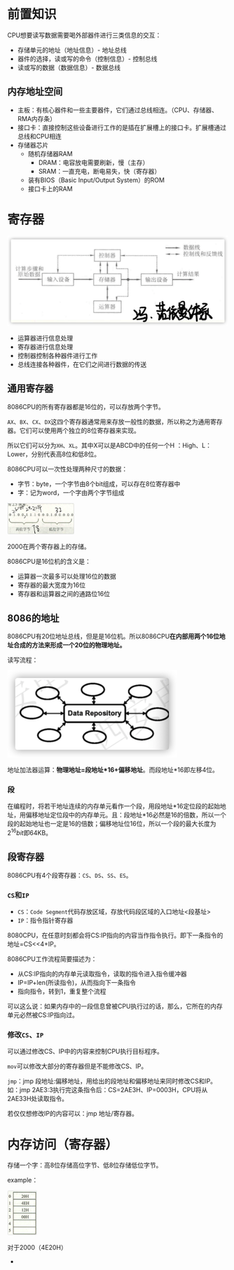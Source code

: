 # 前置知识

CPU想要读写数据需要喝外部器件进行三类信息的交互：

* 存储单元的地址（地址信息）- 地址总线
* 器件的选择，读或写的命令（控制信息）- 控制总线
* 读或写的数据（数据信息）- 数据总线

## 内存地址空间

* 主板：有核心器件和一些主要器件，它们通过总线相连。（CPU、存储器、RMA内存条）
* 接口卡：直接控制这些设备进行工作的是插在扩展槽上的接口卡。扩展槽通过总线和CPU相连
* 存储器芯片
  * 随机存储器RAM
    * DRAM：电容放电需要刷新，慢（主存）
    * SRAM：一直充电，断电易失，快（寄存器）
  * 装有BIOS（Basic Input/Output System）的ROM
  * 接口卡上的RAM

# 寄存器

<img src="pic/1.png" style="zoom:50%;" />

* 运算器进行信息处理
* 寄存器进行信息处理
* 控制器控制各种器件进行工作
* 总线连接各种器件，在它们之间进行数据的传送

## 通用寄存器

8086CPU的所有寄存器都是16位的，可以存放两个字节。

`AX`、`BX`、`CX`、`DX`这四个寄存器通常用来存放一般性的数据，所以称之为通用寄存器。它们可以使用两个独立的8位寄存器来实现。

所以它们可以分为`XH`、`XL`。其中X可以是ABCD中的任何一个H ：High、L：Lower，分别代表高8位和低8位。

8086CPU可以一次性处理两种尺寸的数据：

* 字节：byte，一个字节由8个bit组成，可以存在8位寄存器中
* 字：记为word，一个字由两个字节组成

<img src="pic/2.png" style="zoom:15%;" />

2000在两个寄存器上的存储。

8086CPU是16位机的含义是：

* 运算器一次最多可以处理16位的数据
* 寄存器的最大宽度为16位
* 寄存器和运算器之间的通路位16位

## 8086的地址

8086CPU有20位地址总线，但是是16位机。所以8086CPU**在内部用两个16位地址合成的方法来形成一个20位的物理地址。**

读写流程：

<img src="pic/3.png" style="zoom:50%;" />

地址加法器运算：**物理地址=段地址\*16+偏移地址**。而段地址\*16即左移4位。

### 段

在编程时，将若干地址连续的内存单元看作一个段，用段地址\*16定位段的起始地址，用偏移地址定位段中的内存单元。且：段地址\*16必然是16的倍数，所以一个段的起始地址也一定是16的倍数；偏移地址位16位，所以一个段的最大长度为$2^{16}bit$即64KB。

## 段寄存器

8086CPU有4个段寄存器：`CS`、`DS`、`SS`、`ES`。

### `CS`和`IP`

* `CS`：`Code Segment`代码存放区域，存放代码段区域的入口地址\<段基址\>
* `IP`：指令指针寄存器

8080CPU，在任意时刻都会将CS:IP指向的内容当作指令执行。即下一条指令的地址=CS<<4+IP。

8086CPU工作流程简要描述为：

* 从CS:IP指向的内存单元读取指令，读取的指令进入指令缓冲器
* IP=IP+len(所读指令)，从而指向下一条指令
* 指向指令，转到1，重复整个流程

可以这么说：如果内存中的一段信息曾被CPU执行过的话，那么，它所在的内存单元必然被CS:IP指向过。

### 修改`CS`、`IP`

可以通过修改CS、IP中的内容来控制CPU执行目标程序。

`mov`可以修改大部分的寄存器但是不能修改CS、IP。

`jmp`：jmp 段地址:偏移地址，用给出的段地址和偏移地址来同时修改CS和IP。如：jmp 2AE3:3执行完这条指令后：CS=2AE3H、IP=0003H，CPU将从2AE33H处读取指令。

若仅仅想修改IP的内容可以：jmp 地址/寄存器。

# 内存访问（寄存器）

存储一个字：高8位存储高位字节、低8位存储低位字节。

example：

<img src="pic/4.png" style="zoom:10%;" />

对于2000（4E20H）

* 

